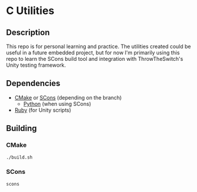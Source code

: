 # C Utilities

## Description

This repo is for personal learning and practice.  The utilities created could be useful in a future embedded project, but for now I'm primarily using this repo to learn the SCons build tool and integration with ThrowTheSwitch's Unity testing framework.

## Dependencies
 * [CMake](https://cmake.org/download/) or [SCons](https://scons.org/doc/production/HTML/scons-user.html#chap-build-install) (depending on the branch)
   * [Python](https://wiki.python.org/moin/BeginnersGuide/Download) (when using SCons)
 *  [Ruby](https://www.ruby-lang.org/en/documentation/installation/) (for Unity scripts)

## Building

### CMake

```
./build.sh
```

### SCons

```
scons
```
